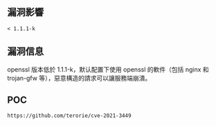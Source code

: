 <languages />

漏洞影響
--------

    < 1.1.1-k

漏洞信息
--------

openssl 版本低於 1.1.1-k，默认配置下使用 openssl 的軟件（包括 nginx 和 trojan-gfw 等），惡意構造的請求可以讓服務端崩潰。

POC
---

    https://github.com/terorie/cve-2021-3449